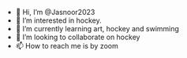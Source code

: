 - 👋 Hi, I’m @Jasnoor2023
- 👀 I’m interested in hockey.
- 🌱 I’m currently learning art, hockey and swimming
- 💞️ I’m looking to collaborate on hockey
- 📫 How to reach me is by zoom

<!---
Jasnoor2023/Jasnoor2023 is a ✨ special ✨ repository because its `README.md` (this file) appears on your GitHub profile.
You can click the Preview link to take a look at your changes.
--->
